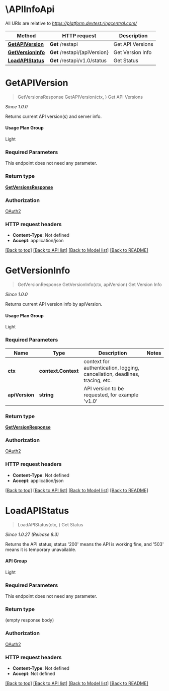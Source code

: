 # \APIInfoApi

All URIs are relative to *https://platform.devtest.ringcentral.com/*

Method | HTTP request | Description
------------- | ------------- | -------------
[**GetAPIVersion**](APIInfoApi.md#GetAPIVersion) | **Get** /restapi | Get API Versions
[**GetVersionInfo**](APIInfoApi.md#GetVersionInfo) | **Get** /restapi/{apiVersion} | Get Version Info
[**LoadAPIStatus**](APIInfoApi.md#LoadAPIStatus) | **Get** /restapi/v1.0/status | Get Status


# **GetAPIVersion**
> GetVersionsResponse GetAPIVersion(ctx, )
Get API Versions

<p style='font-style:italic;'>Since 1.0.0</p><p>Returns current API version(s) and server info.</p><h4>Usage Plan Group</h4><p>Light</p>

### Required Parameters
This endpoint does not need any parameter.

### Return type

[**GetVersionsResponse**](GetVersionsResponse.md)

### Authorization

[OAuth2](../README.md#OAuth2)

### HTTP request headers

 - **Content-Type**: Not defined
 - **Accept**: application/json

[[Back to top]](#) [[Back to API list]](../README.md#documentation-for-api-endpoints) [[Back to Model list]](../README.md#documentation-for-models) [[Back to README]](../README.md)

# **GetVersionInfo**
> GetVersionResponse GetVersionInfo(ctx, apiVersion)
Get Version Info

<p style='font-style:italic;'>Since 1.0.0</p><p>Returns current API version info by apiVersion.</p><h4>Usage Plan Group</h4><p>Light</p>

### Required Parameters

Name | Type | Description  | Notes
------------- | ------------- | ------------- | -------------
 **ctx** | **context.Context** | context for authentication, logging, cancellation, deadlines, tracing, etc.
  **apiVersion** | **string**| API version to be requested, for example &#39;v1.0&#39; | 

### Return type

[**GetVersionResponse**](GetVersionResponse.md)

### Authorization

[OAuth2](../README.md#OAuth2)

### HTTP request headers

 - **Content-Type**: Not defined
 - **Accept**: application/json

[[Back to top]](#) [[Back to API list]](../README.md#documentation-for-api-endpoints) [[Back to Model list]](../README.md#documentation-for-models) [[Back to README]](../README.md)

# **LoadAPIStatus**
> LoadAPIStatus(ctx, )
Get Status

<p style='font-style:italic;'>Since 1.0.27 (Release 8.3)</p><p>Returns the API status; status '200' means the API is working fine, and '503' means it is temporary unavailable.</p><h4>API Group</h4><p>Light</p>

### Required Parameters
This endpoint does not need any parameter.

### Return type

 (empty response body)

### Authorization

[OAuth2](../README.md#OAuth2)

### HTTP request headers

 - **Content-Type**: Not defined
 - **Accept**: Not defined

[[Back to top]](#) [[Back to API list]](../README.md#documentation-for-api-endpoints) [[Back to Model list]](../README.md#documentation-for-models) [[Back to README]](../README.md)

